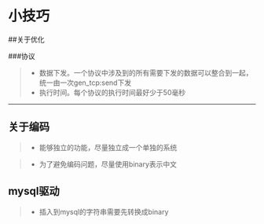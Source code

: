 # 小技巧

##关于优化

###协议

> * 数据下发。一个协议中涉及到的所有需要下发的数据可以整合到一起，统一由一次gen_tcp:send下发
> * 执行时间。每个协议的执行时间最好少于50毫秒



------


## 关于编码

> * 能够独立的功能，尽量独立成一个单独的系统

> * 为了避免编码问题，尽量使用binary表示中文


## mysql驱动

> * 插入到mysql的字符串需要先转换成binary
